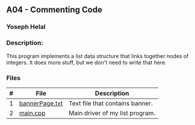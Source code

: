 ## A04 - Commenting Code
### Yoseph Helal
### Description: 

This program implements a list data structure that links together nodes of integers. It does more stuff, but we don't need to write that here.

### Files

|   #   | File     | Description                      |
| :---: | -------- | -------------------------------- |
|   1   | [bannerPage.txt](https://github.com/tranvex/2143-OOP-Helal/blob/main/Assignments/A04/bannerPage.txt) | Text file that contains banner.|
|   2   | [main.cpp](https://github.com/tranvex/2143-OOP-Helal/blob/main/Assignments/A04/main.cpp) | Main driver of my list program.|
